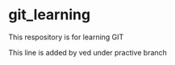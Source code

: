 # git_learning
This respository is for learning GIT

This line is added by ved under practive branch

